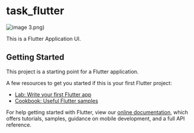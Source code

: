 # task_flutter

![image](https://user-images.githubusercontent.com/74234131/123458568-2d408f00-d5b3-11eb-8533-fbbd5bb77dd5.png)
3.png)


This is a Flutter Application UI.

## Getting Started

This project is a starting point for a Flutter application.

A few resources to get you started if this is your first Flutter project:

- [Lab: Write your first Flutter app](https://flutter.dev/docs/get-started/codelab)
- [Cookbook: Useful Flutter samples](https://flutter.dev/docs/cookbook)

For help getting started with Flutter, view our
[online documentation](https://flutter.dev/docs), which offers tutorials,
samples, guidance on mobile development, and a full API reference.
